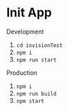 # Init App

Development
1. `cd invisionTest`
2. `npm i`
3. `npm run start`

Production
1. `npm i`
2. `npm run build`
3. `npm start`
